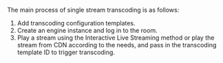 
The main process of single stream transcoding is as follows:
1. Add transcoding configuration templates.
2. Create an engine instance and log in to the room.
3. Play a stream using the Interactive Live Streaming method or play the stream from CDN according to the needs, and pass in the transcoding template ID to trigger transcoding.




